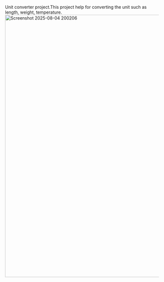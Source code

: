 Unit converter project.This project help for converting the unit such as length, weight, temperature.
<img width="986" height="859" alt="Screenshot 2025-08-04 200206" src="https://github.com/user-attachments/assets/e24a5eda-3198-45c5-84da-2f9d996a02c1" />
